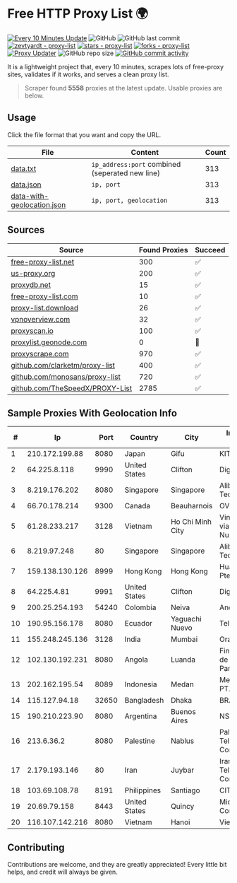 
# Free HTTP Proxy List 🌍

[![Every 10 Minutes Update](https://github.com/mertguvencli/http-proxy-list/actions/workflows/main.yml/badge.svg?branch=main)](https://github.com/mertguvencli/http-proxy-list/actions/workflows/main.yml)
![GitHub](https://img.shields.io/github/license/mertguvencli/http-proxy-list)
![GitHub last commit](https://img.shields.io/github/last-commit/mertguvencli/http-proxy-list)
[![zevtyardt - proxy-list](https://img.shields.io/static/v1?label=zevtyardt&message=proxy-list&color=blue&logo=github)](https://github.com/zevtyardt/proxy-list "Go to GitHub repo")
[![stars - proxy-list](https://img.shields.io/github/stars/zevtyardt/proxy-list?style=social)](https://github.com/zevtyardt/proxy-list)
[![forks - proxy-list](https://img.shields.io/github/forks/zevtyardt/proxy-list?style=social)](https://github.com/zevtyardt/proxy-list)
[![Proxy Updater](https://github.com/zevtyardt/proxy-list/workflows/Proxy%20Updater/badge.svg)](https://github.com/zevtyardt/proxy-list/actions?query=workflow:"Proxy+Updater")
![GitHub repo size](https://img.shields.io/github/repo-size/zevtyardt/proxy-list)
[![GitHub commit activity](https://img.shields.io/github/commit-activity/m/zevtyardt/proxy-list?logo=commits)](https://github.com/zevtyardt/proxy-list/commits/main)

It is a lightweight project that, every 10 minutes, scrapes lots of free-proxy sites, validates if it works, and serves a clean proxy list.

> Scraper found **5558** proxies at the latest update. Usable proxies are below.

## Usage

Click the file format that you want and copy the URL.

|File|Content|Count|
|----|-------|-----|
|[data.txt](https://raw.githubusercontent.com/mertguvencli/http-proxy-list/main/proxy-list/data.txt)|`ip_address:port` combined (seperated new line)|313|
|[data.json](https://raw.githubusercontent.com/mertguvencli/http-proxy-list/main/proxy-list/data.json)|`ip, port`|313|
|[data-with-geolocation.json](https://raw.githubusercontent.com/mertguvencli/http-proxy-list/main/proxy-list/data-with-geolocation.json)|`ip, port, geolocation`|313|

## Sources

|Source|Found Proxies|Succeed|
|------|-------------|-------|
|[free-proxy-list.net](https://free-proxy-list.net)|300|✅|
|[us-proxy.org](https://www.us-proxy.org)|200|✅|
|[proxydb.net](http://proxydb.net)|15|✅|
|[free-proxy-list.com](https://free-proxy-list.com/?page=&port=&type%5B%5D=http&type%5B%5D=https&up_time=0&search=Search)|10|✅|
|[proxy-list.download](https://www.proxy-list.download/HTTP)|26|✅|
|[vpnoverview.com](https://vpnoverview.com/privacy/anonymous-browsing/free-proxy-servers)|32|✅|
|[proxyscan.io](https://www.proxyscan.io)|100|✅|
|[proxylist.geonode.com](https://proxylist.geonode.com/api/proxy-list?limit=300&page=1&sort_by=lastChecked&sort_type=desc&protocols=http,https)|0|🚫|
|[proxyscrape.com](https://api.proxyscrape.com/v2/?request=displayproxies&protocol=http&timeout=10000&country=all&ssl=all&anonymity=all)|970|✅|
|[github.com/clarketm/proxy-list](https://raw.githubusercontent.com/clarketm/proxy-list/master/proxy-list-raw.txt)|400|✅|
|[github.com/monosans/proxy-list](https://raw.githubusercontent.com/monosans/proxy-list/main/proxies/http.txt)|720|✅|
|[github.com/TheSpeedX/PROXY-List](https://raw.githubusercontent.com/TheSpeedX/PROXY-List/master/http.txt)|2785|✅|


## Sample Proxies With Geolocation Info

|#|Ip|Port|Country|City|Internet Service Provider|
|-|--|----|-------|----|-------------------------|
|1|210.172.199.88|8080|Japan|Gifu|KITAGATA|
|2|64.225.8.118|9990|United States|Clifton|DigitalOcean, LLC|
|3|8.219.176.202|8080|Singapore|Singapore|Alibaba (US) Technology Co., Ltd.|
|4|66.70.178.214|9300|Canada|Beauharnois|OVH SAS|
|5|61.28.233.217|3128|Vietnam|Ho Chi Minh City|Vinadata broadcast via vinagame AS Number|
|6|8.219.97.248|80|Singapore|Singapore|Alibaba (US) Technology Co., Ltd.|
|7|159.138.130.126|8999|Hong Kong|Hong Kong|Huawei International Pte. Ltd.|
|8|64.225.4.81|9991|United States|Clifton|DigitalOcean, LLC|
|9|200.25.254.193|54240|Colombia|Neiva|Andinet ON Line|
|10|190.95.156.178|8080|Ecuador|Yaguachi Nuevo|Telconet S.A|
|11|155.248.245.136|3128|India|Mumbai|Oracle Corporation|
|12|102.130.192.231|8080|Angola|Luanda|Finstar - Sociedade de Investimento e Participacoes S.A|
|13|202.162.195.54|8089|Indonesia|Medan|Media Antar Nusa PT.|
|14|115.127.94.18|32650|Bangladesh|Dhaka|BRACNet Limited|
|15|190.210.223.90|8080|Argentina|Buenos Aires|NSS S.A.|
|16|213.6.36.2|8080|Palestine|Nablus|Palestine Telecommunications Company|
|17|2.179.193.146|80|Iran|Juybar|Iran Telecommunication Company PJS|
|18|103.69.108.78|8191|Philippines|Santiago|CITI Cableworld Inc.|
|19|20.69.79.158|8443|United States|Quincy|Microsoft Corporation|
|20|116.107.142.216|8080|Vietnam|Hanoi|Viettel Corporation|



## Contributing

Contributions are welcome, and they are greatly appreciated! Every
little bit helps, and credit will always be given.

